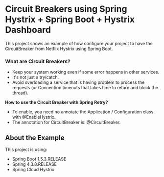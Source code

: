 # Circuit Breakers using Spring Hystrix + Spring Boot + Hystrix Dashboard

This project shows an example of how configure your project to have the CircuitBreaker from Netflix Hystrix using Spring Boot.

### What are Circuit Breakers?

* Keep your system working even if some error happens in other services.
* It's not just a try/catch.
* Avoid overloading a service that is having problem to process the requests (or Connection timeouts that takes time to return and block the thread).

**How to use the Circuit Breaker with Spring Retry?**

* To enable, you need no annotate the Application / Configuration class with @EnableHystrix.
* The annotation for CircuitBreaker is: @CircuitBreaker.

## About the Example
This project is using:

* Spring Boot 1.5.3.RELEASE 
* Spring 4.3.8.RELEASE
* Spring Cloud Hystrix
